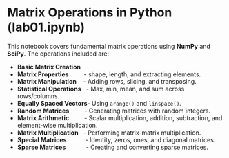 # Matrix Operations in Python (lab01.ipynb)

This notebook covers fundamental matrix operations using **NumPy** and **SciPy**. The operations included are:

- **Basic Matrix Creation**
- **Matrix Properties** &nbsp;&nbsp;&nbsp;&nbsp;&nbsp;&nbsp;&nbsp; - shape, length, and extracting elements.
- **Matrix Manipulation**&nbsp;&nbsp;&nbsp; -  Adding rows, slicing, and transposing.
- **Statistical Operations**&nbsp;&nbsp;&nbsp;- Max, min, mean, and sum across rows/columns.
- **Equally Spaced Vectors**- Using `arange()` and `linspace()`.
- **Random Matrices** &nbsp;&nbsp;&nbsp;&nbsp;&nbsp;&nbsp;&nbsp;&nbsp;- Generating matrices with random integers.
- **Matrix Arithmetic**&nbsp;&nbsp;&nbsp;&nbsp;&nbsp;&nbsp;&nbsp;&nbsp;&nbsp;- Scalar multiplication, addition, subtraction, and element-wise multiplication.
- **Matrix Multiplication**&nbsp;&nbsp;&nbsp;- Performing matrix-matrix multiplication.
- **Special Matrices**&nbsp;&nbsp;&nbsp;&nbsp;&nbsp;&nbsp;&nbsp;&nbsp;&nbsp;&nbsp;&nbsp;- Identity, zeros, ones, and diagonal matrices.
- **Sparse Matrices**&nbsp;&nbsp;&nbsp;&nbsp;&nbsp;&nbsp;&nbsp;&nbsp;&nbsp;&nbsp;&nbsp;&nbsp;- Creating and converting sparse matrices.

